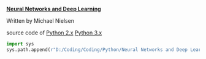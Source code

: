 [**Neural Networks and Deep Learning**](http://neuralnetworksanddeeplearning.com/)

Written by Michael Nielsen

source code of 
[Python 2.x](https://github.com/mnielsen/neural-networks-and-deep-learning)
[Python 3.x](https://github.com/unexploredtest/neural-networks-and-deep-learning)

```python
import sys
sys.path.append(r"D:/Coding/Coding/Python/Neural Networks and Deep Learning/src")
```